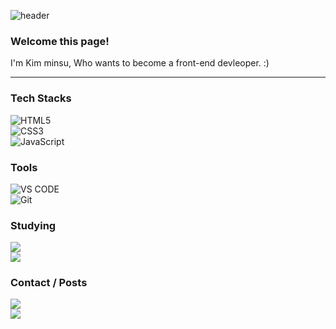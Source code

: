 ![header](https://capsule-render.vercel.app/api?type=waving&color=gradient&height=300&section=header&text=yoyobar%20&fontSize=120&fontColor=)

### Welcome this page!
I'm Kim minsu, Who wants to become a front-end devleoper.  :)

<hr>

### Tech Stacks

![HTML5](https://img.shields.io/badge/-HTML5-C34F26?style=for-the-badge&logo=html5&logoColor=white)<br>
![CSS3](https://img.shields.io/badge/-CSS3-1572B6?style=for-the-badge&logo=css3&logoColor=white)<br>
![JavaScript](https://img.shields.io/badge/-JavaScript-F7DF1E?style=for-the-badge&logo=javascript&logoColor=white)<br>

### Tools
![VS CODE](https://img.shields.io/badge/-VS%20CODE-007ACC?style=for-the-badge&logo=VisualStudioCode&logoColor=white)<br>
![Git](https://img.shields.io/badge/-Git-F05032?style=for-the-badge&logo=git&logoColor=white)


### Studying
<a href="https://ozcodingschool.com/">
  <img src="https://img.shields.io/badge/-OZ%20Coding%20School-6700e6?style=for-the-badge&logoColor=white&href"></img>
</a><br>
<a href="https://github.com/yoyobar/OZ_CodingSchool">
  <img src="https://img.shields.io/badge/-My.%20Post-7b5b54?style=for-the-badge&logoColor=white&href"></img>
</a>

### Contact / Posts

<a href="https://plaid-plow-0e3.notion.site/Minsu-Kim-3d4cdf754f1e42cf8460dd12408a41a4?pvs=4">
  <img src="https://img.shields.io/badge/-Notion-382925?style=for-the-badge&logo=Notion&logoColor=white"></img>
</a><br>
<a href=mailto:barwait@naver.com>
<img src="https://img.shields.io/badge/-barwait@naver.com-00c75a?style=for-the-badge&logo=&logoColor=white"></img>
</a>
